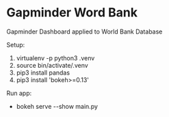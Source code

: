 # Gapminder Word Bank
Gapminder Dashboard applied to World Bank Database

Setup:
1. virtualenv -p python3 .venv
2. source bin/activate/.venv
3. pip3 install pandas
4. pip3 install 'bokeh>=0.13'

Run app:
 - bokeh serve --show main.py
